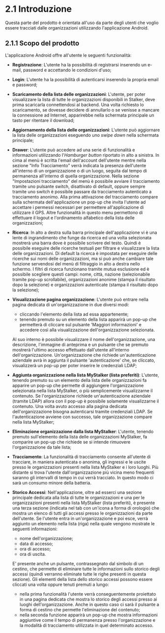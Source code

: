# 2.1 Introduzione
Questa parte del prodotto è orientata all'uso da parte degli utenti che voglio essere tracciati dalle organizzazioni utilizzando l'applicazione Android.

## 2.1.1 Scopo del prodotto
L'applicazione Android offre all'utente le seguenti funzionalità:

- **Registrazione**: L'utente ha la possibilità di registrarsi inserendo un e-mail, password e accettando le condizioni d'uso;

- **Login**: L'utente ha la possibilità di autenticarsi inserendo la propria email e password;

- **Scaricamento della lista delle organizzazioni**: L'utente, per poter visualizzare la lista di tutte le organizzazioni disponibili in Stalker, deve prima scaricarla connettendosi al backend. Una volta richiesto lo scaricamento, se dovesse decidere di annullarlo o se venisse a mancare la connessione ad Internet, apparirebbe nella schermata principale un tasto per ritentare il download;

- **Aggiornamento della lista delle organizzazioni**: L'utente può aggiornare la lista delle organizzazioni eseguendo uno *swipe down* nella schermata principale;

- **Drawer**: L'utente può accedere ad una serie di funzionalità e informazioni utilizzando l'*Hamburger button* riportato in alto a sinistra.
In cima al menù è scritta l'email dell'account dell'utente mentre nella sezione "Info Tracciamento" verrà indicata la presenza dell'utente all'interno di un organizzazione o di un luogo, seguita dal tempo di permanenza all'interno di quella organizzazione.
Nella sezione "Impostazioni tracciamento" del menù è possibile avviare il tracciamento tramite uno pulsante switch, disattivato di default, oppure sempre tramite uno switch è possibile passare da tracciamento autenticato a tracciamento anonimo. Alla prima attivazione del tracciamento compare sulla schermata dell'applicazione un pop-up che invita l'utente ad accettare i permessi necessari per permettere all'applicazione di utilizzare il GPS. Altre funzionalità in questo menu permettono di effettuare il logout e l'ordinamento alfabetico della lista delle organizzazioni;

- **Ricerca**: In alto a destra sulla barra principale dell'applicazione vi è una lente di ingrandimento che funge da ricerca ed una volta selezionata mostrerà una barra dove è possibile scrivere del testo. Quindi è possibile eseguire delle ricerche testuali per filtrare e visualizzare la lista delle organizzazioni. 
Di default la ricerca è impostata per eseguire delle ricerche sui nomi delle organizzazioni, ma si può anche cambiare tale funzione servendosi del menù di filtraggio in alto a destra nello schermo. I filtri di ricerca funzionano tramite mutua esclusione ed è possibile scegliere questi campi: nome, città, nazione (selezionabile tramite pop-up scrollabile), organizzazioni anonime (stampa il risultato dopo la selezione) e organizzazioni autenticate (stampa il risultato dopo la selezione);

- **Visualizzazione pagina organizzazione**: L'utente può entrare nella pagina dedicata di un'organizzazione in due diversi modi: 
    - cliccando l'elemento della lista ad essa appartenente; 
    - tenendo premuto su un elemento della lista apparirà un pop-up che permetterà di cliccare sul pulsante 'Maggiori informazioni' e accedere così alla visualizzazione dell'organizzazione selezionata. 

    Al suo interno è possibile visualizzare il nome dell'organizzazione, una descrizione, l'immagine di anteprima e un pulsante che se premuto mostrerà l'ultimo accesso effettuato dall'utente all'interno dell'organizzazione. 
    Un'organizzazione che richiede un'autenticazione aziendale avrà in aggiunta il pulsante 'autenticazione' che, se cliccato, visualizzerà un pop-up per poter inserire le credenziali LDAP;
 
- **Aggiunta organizzazione nella lista MyStalker (lista preferiti)**: L'utente, tenendo premuto su un elemento della lista delle organizzazioni fa apparire un pop-up che permette di aggiungere l'organizzazione selezionata nella lista MyStalker, o più semplicemente visualizzarne il contenuto. Se l'organizzazione richiede un'autenticazione aziendale (tramite LDAP) allora con il pop-up è possibile solamente visualizzarne il contenuto. Una volta avuto accesso alla pagina dedicata dell'organizzazione bisogna autenticarsi tramite credenziali LDAP. Se l'autenticazione avviene con successo, tale organizzazione compare nella lista MyStalker;

- **Eliminazione organizzazione dalla lista MyStalker**: L'utente, tenendo premuto sull'elemento della lista delle organizzazioni MyStalker, fa comparire un pop-up che richiede se si intende rimuovere l'organizzazione da tale lista;

- **Tracciamento**: La funzionalità di tracciamento consente all'utente di tracciare, in maniera autenticata o anonima, gli ingressi e le uscite presso le organizzazioni presenti nella lista MyStalker e i loro luoghi. 
Più distante si trova l'utente dall'organizzazione più vicina meno frequenti saranno gli intervalli di tempo in cui verrà tracciato. In questo modo ci sarà un consumo minore della batteria.

- **Storico Accessi**: Nell'applicazione, oltre ad esserci una sezione principale dedicata alla lista di tutte le organizzazioni e una per le organizzazioni presenti nella lista MyStalker (lista preferiti), è presente una terza sezione (indicata nel tab con un'icona a forma di orologio) che mostra un elenco di tutti gli accessi presso le organizzazioni da parte dell'utente.
Se l'utente entra in un'organizzazione e poi esce, verrà aggiunto un elemento nella lista (riga) nella quale vengono mostrate le seguenti informazioni:
    - nome dell'organizzazione;
    - data di accesso;
    - ora di accesso;
    - ora di uscita.

    E' presente anche un pulsante, contrassegnato dal simbolo di un cestino, che permette di eliminare tutte le informazioni sullo storico degli accessi (quindi verranno eliminate tutte le righe presenti in questa sezione).
    Gli elementi della lista dello storico accessi possono essere cliccati una volta oppure tenuti premuti a lungo:
        
    - nella prima funzionalità l'utente verrà conseguentemente proiettato in una pagina dedicata che mostra lo storico degli accessi presso ai luoghi dell'organizzazione. Anche in questo caso ci sarà il pulsante a forma di cestino che permette l'eliminazione del contenuto;
    - nella seconda funzione apparirà un pop-up che mostra informazioni aggiuntive come il tempo di permanenza presso l'organizzazione e la modalità di tracciamento utilizzata in quel determinato accesso.
